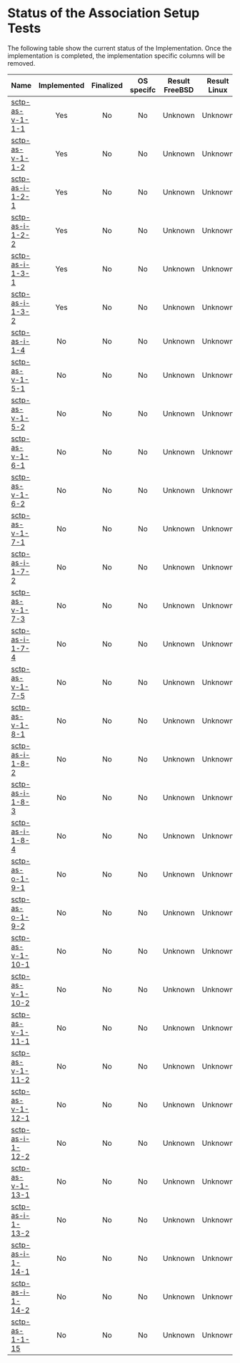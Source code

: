 # Status of the Association Setup Tests

The following table show the current status of the Implementation. Once the implementation is completed, the implementation specific columns will be removed.

| Name                                    | Implemented | Finalized | OS specifc | Result FreeBSD | Result Linux |
|:----------------------------------------|:-----------:|:---------:|:----------:|:--------------:|:------------:|
|[sctp-as-v-1-1-1](sctp-as-v-1-1-1.pkt)   | Yes      | No        | No         | Unknown        | Unknown      |
|[sctp-as-v-1-1-2](sctp-as-v-1-1-2.pkt)   | Yes      | No        | No         | Unknown        | Unknown      |
|[sctp-as-i-1-2-1](sctp-as-i-1-2-1.pkt)   | Yes     | No        | No         | Unknown        | Unknown      |
|[sctp-as-i-1-2-2](sctp-as-i-1-2-2.pkt)   | Yes      | No        | No         | Unknown        | Unknown      |
|[sctp-as-i-1-3-1](sctp-as-i-1-3-1.pkt)   | Yes      | No        | No         | Unknown        | Unknown      |
|[sctp-as-i-1-3-2](sctp-as-i-1-3-2.pkt)   | Yes      | No        | No         | Unknown        | Unknown      |
|[sctp-as-i-1-4](sctp-as-i-1-4.pkt)       | No          | No        | No         | Unknown        | Unknown      |
|[sctp-as-v-1-5-1](sctp-as-v-1-5-1.pkt)   | No          | No        | No         | Unknown        | Unknown      |
|[sctp-as-v-1-5-2](sctp-as-v-1-5-2.pkt)   | No          | No        | No         | Unknown        | Unknown      |
|[sctp-as-v-1-6-1](sctp-as-v-1-6-1.pkt)   | No          | No        | No         | Unknown        | Unknown      |
|[sctp-as-v-1-6-2](sctp-as-v-1-6-2.pkt)   | No          | No        | No         | Unknown        | Unknown      |
|[sctp-as-v-1-7-1](sctp-as-v-1-7-1.pkt)   | No          | No        | No         | Unknown        | Unknown      |
|[sctp-as-i-1-7-2](sctp-as-i-1-7-2.pkt)   | No          | No        | No         | Unknown        | Unknown      |
|[sctp-as-v-1-7-3](sctp-as-v-1-7-3.pkt)   | No          | No        | No         | Unknown        | Unknown      |
|[sctp-as-i-1-7-4](sctp-as-i-1-7-4.pkt)   | No          | No        | No         | Unknown        | Unknown      |
|[sctp-as-v-1-7-5](sctp-as-v-1-7-5.pkt)   | No          | No        | No         | Unknown        | Unknown      |
|[sctp-as-v-1-8-1](sctp-as-v-1-8-1.pkt)   | No          | No        | No         | Unknown        | Unknown      |
|[sctp-as-i-1-8-2](sctp-as-i-1-8-2.pkt)   | No          | No        | No         | Unknown        | Unknown      |
|[sctp-as-i-1-8-3](sctp-as-i-1-8-3.pkt)   | No          | No        | No         | Unknown        | Unknown      |
|[sctp-as-i-1-8-4](sctp-as-i-1-8-4.pkt)   | No          | No        | No         | Unknown        | Unknown      |
|[sctp-as-o-1-9-1](sctp-as-o-1-9-1.pkt)   | No          | No        | No         | Unknown        | Unknown      |
|[sctp-as-o-1-9-2](sctp-as-o-1-9-2.pkt)   | No          | No        | No         | Unknown        | Unknown      |
|[sctp-as-v-1-10-1](sctp-as-v-1-10-1.pkt) | No          | No        | No         | Unknown        | Unknown      |
|[sctp-as-v-1-10-2](sctp-as-v-1-10-2.pkt) | No          | No        | No         | Unknown        | Unknown      |
|[sctp-as-v-1-11-1](sctp-as-v-1-11-1.pkt) | No          | No        | No         | Unknown        | Unknown      |
|[sctp-as-v-1-11-2](sctp-as-v-1-11-2.pkt) | No          | No        | No         | Unknown        | Unknown      |
|[sctp-as-v-1-12-1](sctp-as-v-1-12-1.pkt) | No          | No        | No         | Unknown        | Unknown      |
|[sctp-as-i-1-12-2](sctp-as-i-1-12-2.pkt) | No          | No        | No         | Unknown        | Unknown      |
|[sctp-as-v-1-13-1](sctp-as-v-1-13-1.pkt) | No          | No        | No         | Unknown        | Unknown      |
|[sctp-as-i-1-13-2](sctp-as-i-1-13-2.pkt) | No          | No        | No         | Unknown        | Unknown      |
|[sctp-as-i-1-14-1](sctp-as-i-1-14-1.pkt) | No          | No        | No         | Unknown        | Unknown      |
|[sctp-as-i-1-14-2](sctp-as-i-1-14-2.pkt) | No          | No        | No         | Unknown        | Unknown      |
|[sctp-as-1-1-15](sctp-as-1-1-15.pkt)     | No          | No        | No         | Unknown        | Unknown      |
